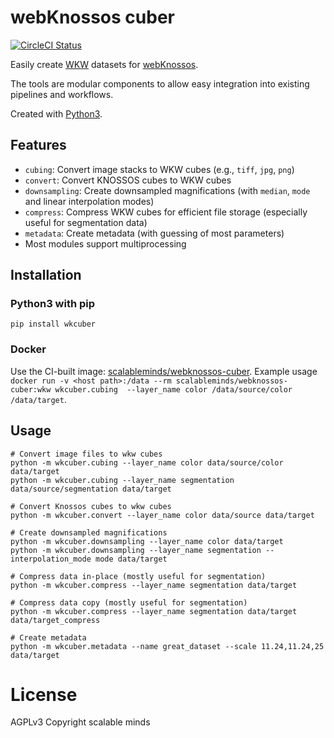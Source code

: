 # webKnossos cuber

[![CircleCI Status](https://circleci.com/gh/scalableminds/webknossos-cuber.svg?&style=shield)](https://circleci.com/gh/scalableminds/webknossos-cuber)

Easily create [WKW](https://github.com/scalableminds/webknossos-wrap) datasets for [webKnossos](https://webknossos.org).

The tools are modular components to allow easy integration into existing pipelines and workflows.

Created with [Python3](https://www.python.org/).

## Features

* `cubing`: Convert image stacks to WKW cubes (e.g., `tiff`, `jpg`, `png`)
* `convert`: Convert KNOSSOS cubes to WKW cubes
* `downsampling`: Create downsampled magnifications (with `median`, `mode` and linear interpolation modes)
* `compress`: Compress WKW cubes for efficient file storage (especially useful for segmentation data)
* `metadata`: Create metadata (with guessing of most parameters)
* Most modules support multiprocessing

## Installation
### Python3 with pip
```
pip install wkcuber
```

### Docker
Use the CI-built image: [scalableminds/webknossos-cuber](https://hub.docker.com/r/scalableminds/webknossos-cuber/). Example usage `docker run -v <host path>:/data --rm scalableminds/webknossos-cuber:wkw wkcuber.cubing  --layer_name color /data/source/color /data/target`.


## Usage

```
# Convert image files to wkw cubes
python -m wkcuber.cubing --layer_name color data/source/color data/target
python -m wkcuber.cubing --layer_name segmentation data/source/segmentation data/target

# Convert Knossos cubes to wkw cubes
python -m wkcuber.convert --layer_name color data/source data/target

# Create downsampled magnifications
python -m wkcuber.downsampling --layer_name color data/target
python -m wkcuber.downsampling --layer_name segmentation --interpolation_mode mode data/target

# Compress data in-place (mostly useful for segmentation)
python -m wkcuber.compress --layer_name segmentation data/target

# Compress data copy (mostly useful for segmentation)
python -m wkcuber.compress --layer_name segmentation data/target data/target_compress

# Create metadata
python -m wkcuber.metadata --name great_dataset --scale 11.24,11.24,25 data/target
```

# License
AGPLv3
Copyright scalable minds
